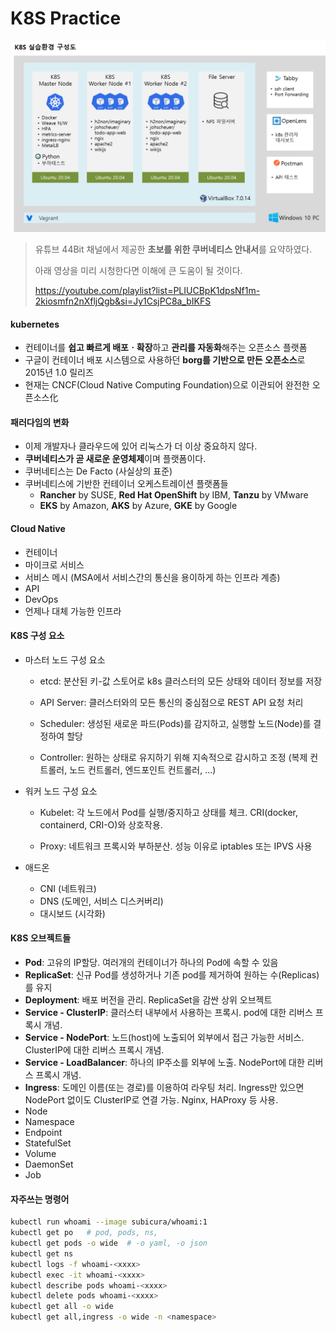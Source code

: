 # K8S Practice

![image-20240516193144963](./assets/practice-blueprint.png)




>유튜브 44Bit 채널에서 제공한 **초보를 위한 쿠버네티스 안내서**를 요약하였다.
>
>아래 영상을 미리 시청한다면 이해에 큰 도움이 될 것이다.
>
>https://youtube.com/playlist?list=PLIUCBpK1dpsNf1m-2kiosmfn2nXfljQgb&si=Jy1CsjPC8a_bIKFS



#### kubernetes

* 컨테이너를 **쉽고 빠르게 배포ㆍ확장**하고 **관리를 자동화**해주는 오픈소스 플랫폼
* 구글이 컨테이너 배포 시스템으로 사용하던 **borg를 기반으로 만든 오픈소스**로 2015년 1.0 릴리즈
* 현재는 CNCF(Cloud Native Computing Foundation)으로 이관되어 완전한 오픈소스化



#### 패러다임의 변화

* 이제 개발자나 클라우드에 있어 리눅스가 더 이상 중요하지 않다.
* **쿠버네티스가 곧 새로운 운영체제**이며 플랫폼이다.
* 쿠버네티스는 De Facto (사실상의 표준)
* 쿠버네티스에 기반한 컨테이너 오케스트레이션 플랫폼들
  * **Rancher** by SUSE, **Red Hat OpenShift** by IBM, **Tanzu** by VMware
  * **EKS** by Amazon, **AKS** by Azure, **GKE** by Google



#### Cloud Native

* 컨테이너
* 마이크로 서비스
* 서비스 메시 (MSA에서 서비스간의 통신을 용이하게 하는 인프라 계층)
* API
* DevOps
* 언제나 대체 가능한 인프라



#### K8S 구성 요소

* 마스터 노드 구성 요소

  * etcd: 분산된 키-값 스토어로 k8s 클러스터의 모든 상태와 데이터 정보를 저장

  * API Server: 클러스터와의 모든 통신의 중심점으로 REST API 요청 처리

  * Scheduler: 생성된 새로운 파드(Pods)를 감지하고, 실행할 노드(Node)를 결정하여 할당

  * Controller: 원하는 상태로 유지하기 위해 지속적으로 감시하고 조정 (복제 컨트롤러, 노드 컨트롤러, 엔드포인트 컨트롤러, ...)


* 워커 노드 구성 요소

  * Kubelet: 각 노드에서 Pod를 실행/중지하고 상태를 체크. CRI(docker, containerd, CRI-O)와 상호작용.

  * Proxy: 네트워크 프록시와 부하분산. 성능 이유로 iptables 또는 IPVS 사용

* 애드온

  * CNI (네트워크)
  * DNS (도메인, 서비스 디스커버리)
  * 대시보드 (시각화)



#### K8S 오브젝트들

* **Pod**: 고유의 IP할당. 여러개의 컨테이너가 하나의 Pod에 속할 수 있음
* **ReplicaSet**: 신규 Pod를 생성하거나 기존 pod를 제거하여 원하는 수(Replicas)를 유지
* **Deployment**: 배포 버전을 관리. ReplicaSet을 감싼 상위 오브젝트
* **Service - ClusterIP**: 클러스터 내부에서 사용하는 프록시. pod에 대한 리버스 프록시 개념.
* **Service - NodePort**: 노드(host)에 노출되어 외부에서 접근 가능한 서비스. ClusterIP에 대한 리버스 프록시 개념.
* **Service - LoadBalancer**: 하나의 IP주소를 외부에 노출. NodePort에 대한 리버스 프록시 개념.
* **Ingress**: 도메인 이름(또는  경로)를 이용하여 라우팅 처리. Ingress만 있으면 NodePort 없이도 ClusterIP로 연결 가능. Nginx, HAProxy 등 사용.
* Node
* Namespace
* Endpoint
* StatefulSet
* Volume
* DaemonSet
* Job



#### 자주쓰는 명령어

```bash
kubectl run whoami --image subicura/whoami:1
kubectl get po   # pod, pods, ns, 
kubectl get pods -o wide  # -o yaml, -o json
kubectl get ns
kubectl logs -f whoami-<xxxx>
kubectl exec -it whoami-<xxxx>
kubectl describe pods whoami-<xxxx>
kubectl delete pods whoami-<xxxx>
kubectl get all -o wide
kubectl get all,ingress -o wide -n <namespace>
```

